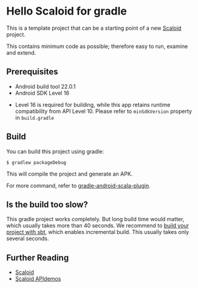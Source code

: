 # Hello Scaloid for gradle

This is a template project that can be a starting point of a new [Scaloid](https://github.com/pocorall/scaloid) project.

This contains minimum code as possible; therefore easy to run, examine and extend.

Prerequisites
-------------
* Android build tool 22.0.1
* Android SDK Level 16
 - Level 16 is required for building, while this app retains runtime compatibility from API Level 10. Please refer to `minSdkVersion` property in `build.gradle`

Build
-----
You can build this project using gradle:

    $ gradlew packageDebug

This will compile the project and generate an APK.

For more command, refer to [gradle-android-scala-plugin](https://github.com/saturday06/gradle-android-scala-plugin).

Is the build too slow?
----------------------
This gradle project works completely. But long build time would matter, which usually takes more than 40 seconds.
We recommend to [build your project with sbt](https://github.com/pocorall/hello-scaloid-sbt), which enables incremental build.
This usually takes only several seconds.

Further Reading
---------------
- [Scaloid](https://github.com/pocorall/scaloid)
- [Scaloid APIdemos](https://github.com/pocorall/scaloid-apidemos)
